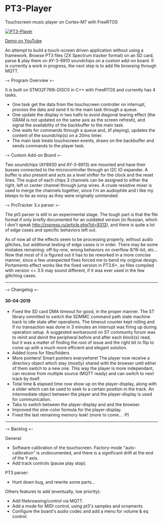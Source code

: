 # PT3-Player
Touchscreen music player on Cortex-M7 with FreeRTOS

[![PT3-Player](http://img.youtube.com/vi/azNRBfbVEs0/0.jpg)](https://www.youtube.com/watch?v=azNRBfbVEs0)

[Demo on YouTube](https://www.youtube.com/watch?v=uLp3UKVO3BU)

An attempt to build a touch-screen driven application without using a framework. 
Browse PT3 files (ZX Spectrum tracker format) on an SD card, parse & play them on 
AY-3-8910 soundchips on a custom add-on board.
It is currently a work in progress, the next step is to add file browsing through MQTT.


-= Program Overview =-

It is built on STM32F769i-DISC0 in C++ with FreeRTOS and currently has 4 tasks. 
- One task get the data from the touchscreen controller on interrupt, process the data and send it to the main task 
through a queue.
- One update the display in two halfs to avoid diagonal tearing effect (the GRAM is not updated on the same axis as 
the screen refresh), and signal the availability of the backbuffer to the main task.
- One waits for commands through a queue and, (if playing), updates the content of the soundchip(s) on a 20ms timer.
- The main task treats touchscreen events, draws on the backbuffer and sends commands to the player task.


-= Custom Add-on Board =-

Two soundchips (AY8930 and AY-3-8913) are mounted and have their busses connected to the microcontroller through an 
I2C IO expander. A buffer is also present and acts as a level shifter for the clock and the reset lines. The ouput of
each chips 3 channels can be assigned to either the right, left or center channel through jump wires. A crude resistive
mixer is used to merge the channels together, since I'm an audiophile and I like my bleeps to be as noisy as they were originally 
unintended.

-= ProTracker 3.x parser =- 

The pt3 parser is still in an experimental stage. The tough part is that the file format if only briefly documented for an outdated
version (in Russian, which I don't speak <http://zxpress.ru/article.php?id=9313>), and there is quite a lot of edge cases and specific behaviors left out.

As of now all of the effects seem to be processing properly, without audio glitches, but additional testing of edge cases
is in order. There may be some mistakes remaining: off-by-one, wrong behaviors on overflow 8/16-bit, etc...
Now that most of it is figured out it has to be reworked in a more concise manner, since a few unexpected fixes forced me to bend
my original design.
Portamento effect works like the fixed version in PT3.6+, so files compiled with version <= 3.5 may sound different, if it was 
ever used in the few glitching cases.

------------------------------------------------------------------------------

-= Changelog =-

#### 30-04-2019
- Fixed the SD card DMA timeout for good, in the proper manner. The ST library ommitted to switch the SDMMC command path state machine back to idle state after operations. The timeout counter kept rolling and if no transaction was done in 3 minutes an interrupt was firing up during operation setup. A suggested workaround on ST community forum was to reinit and deinit the peripheral before and after each block(s) read, but it was a matter of finding the root of issue and the right bit to flip to come up with a much more efficient and elegant solution.
- Added Icons for files/folders
- More pointers! Smart pointers everywhere! The player now receive a directory object which stay (mostly) shared with the browser until either of them switch to a new one. This way the player is more independant, can receive from multiple source (MQTT ready) and can switch to next track by itself.
- Total time & elapsed time now show up on the player-display, along with a slider which can be used to seek to a certain position in the track. An intermediate object between the player and the player-display is used for communication.
- Tabs to switch between the player-display and and the browser.
- Improved the sine-color formula for the player-display.
- Fixed the last remaining memory leak! (more to come... :P)

------------------------------------------------------------------------------
-= Backlog =-

General: 
- Software calibration of the touchscreen. Factory-mode "auto-calibration" is
  undocumented, and there is a significant drift at the end of the Y axis.
- Add track controls (pause play stop).

PT3 parser:
- Hunt down bug, and rewrite some parts...

Others features to add (eventually, low priority):
- Add filebrowsing/control via MQTT.
- Add a mode for MIDI control, using pt3's samples and ornaments
- Configure the board's audio codec and add a menu for volume & eq control.
